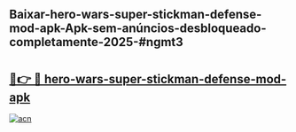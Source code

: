 ## Baixar-hero-wars-super-stickman-defense-mod-apk-Apk-sem-anúncios-desbloqueado-completamente-2025-#ngmt3

# <h2><a href="https://ainizakaria.my?title=hero-wars-super-stickman-defense-mod-apk&ref=22M">🔗👉 🔴 hero-wars-super-stickman-defense-mod-apk</a></h2>

[![acn](https://github.com/user-attachments/assets/0f9c940e-d8b0-45ae-aac7-cd30a18b3e1c)](https://ainizakaria.my?title=hero-wars-super-stickman-defense-mod-apk&ref=22M)

